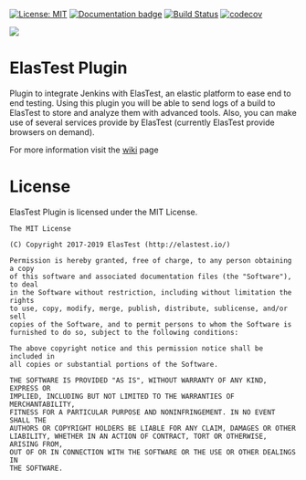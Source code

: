 [![License: MIT](https://img.shields.io/badge/License-MIT-yellow.svg)](https://opensource.org/licenses/MIT)
[![Documentation badge](https://img.shields.io/badge/docs-latest-brightgreen.svg)](http://elastest.io/docs/)
[![Build Status](https://ci.elastest.io/jenkins/buildStatus/icon?job=elastest-jenkins/plugin)](https://ci.elastest.io/jenkins/job/elastest-jenkins/job/plugin/)
[![codecov](https://codecov.io/gh/elastest/elastest-jenkins/branch/master/graph/badge.svg)](https://codecov.io/gh/elastest/elastest-jenkins)

[![][ElasTest Logo]][ElasTest]

ElasTest Plugin
=======================

Plugin to integrate Jenkins with ElasTest, an elastic platform to ease end to end testing. Using this plugin you will be able to send logs of a build to ElasTest to store and analyze them with advanced tools. Also, you can make use of several services provide by ElasTest (currently ElasTest provide browsers on demand).

For more information visit the [wiki](https://wiki.jenkins.io/display/JENKINS/ElasTest+Plugin) page

License
=======

ElasTest Plugin is licensed under the MIT License.

    The MIT License

    (C) Copyright 2017-2019 ElasTest (http://elastest.io/)

    Permission is hereby granted, free of charge, to any person obtaining a copy
    of this software and associated documentation files (the "Software"), to deal
    in the Software without restriction, including without limitation the rights
    to use, copy, modify, merge, publish, distribute, sublicense, and/or sell
    copies of the Software, and to permit persons to whom the Software is
    furnished to do so, subject to the following conditions:

    The above copyright notice and this permission notice shall be included in
    all copies or substantial portions of the Software.

    THE SOFTWARE IS PROVIDED "AS IS", WITHOUT WARRANTY OF ANY KIND, EXPRESS OR
    IMPLIED, INCLUDING BUT NOT LIMITED TO THE WARRANTIES OF MERCHANTABILITY,
    FITNESS FOR A PARTICULAR PURPOSE AND NONINFRINGEMENT. IN NO EVENT SHALL THE
    AUTHORS OR COPYRIGHT HOLDERS BE LIABLE FOR ANY CLAIM, DAMAGES OR OTHER
    LIABILITY, WHETHER IN AN ACTION OF CONTRACT, TORT OR OTHERWISE, ARISING FROM,
    OUT OF OR IN CONNECTION WITH THE SOFTWARE OR THE USE OR OTHER DEALINGS IN
    THE SOFTWARE.
    
[ElasTest]: http://elastest.io/
[ElasTest Logo]: http://elastest.io/images/logos_elastest/elastest-logo-gray-small.png
